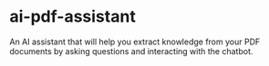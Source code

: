 # ai-pdf-assistant
An AI assistant that will help you extract knowledge from your PDF documents by asking questions and interacting with the chatbot.
